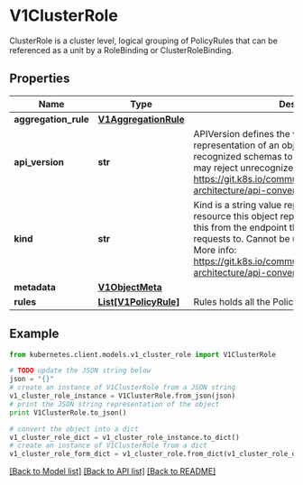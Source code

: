 # V1ClusterRole

ClusterRole is a cluster level, logical grouping of PolicyRules that can be referenced as a unit by a RoleBinding or ClusterRoleBinding.

## Properties
Name | Type | Description | Notes
------------ | ------------- | ------------- | -------------
**aggregation_rule** | [**V1AggregationRule**](V1AggregationRule.md) |  | [optional] 
**api_version** | **str** | APIVersion defines the versioned schema of this representation of an object. Servers should convert recognized schemas to the latest internal value, and may reject unrecognized values. More info: https://git.k8s.io/community/contributors/devel/sig-architecture/api-conventions.md#resources | [optional] 
**kind** | **str** | Kind is a string value representing the REST resource this object represents. Servers may infer this from the endpoint the kubernetes.client submits requests to. Cannot be updated. In CamelCase. More info: https://git.k8s.io/community/contributors/devel/sig-architecture/api-conventions.md#types-kinds | [optional] 
**metadata** | [**V1ObjectMeta**](V1ObjectMeta.md) |  | [optional] 
**rules** | [**List[V1PolicyRule]**](V1PolicyRule.md) | Rules holds all the PolicyRules for this ClusterRole | [optional] 

## Example

```python
from kubernetes.client.models.v1_cluster_role import V1ClusterRole

# TODO update the JSON string below
json = "{}"
# create an instance of V1ClusterRole from a JSON string
v1_cluster_role_instance = V1ClusterRole.from_json(json)
# print the JSON string representation of the object
print V1ClusterRole.to_json()

# convert the object into a dict
v1_cluster_role_dict = v1_cluster_role_instance.to_dict()
# create an instance of V1ClusterRole from a dict
v1_cluster_role_form_dict = v1_cluster_role.from_dict(v1_cluster_role_dict)
```
[[Back to Model list]](../README.md#documentation-for-models) [[Back to API list]](../README.md#documentation-for-api-endpoints) [[Back to README]](../README.md)


